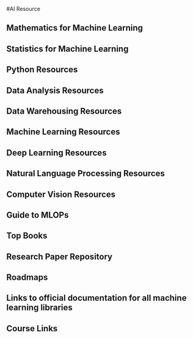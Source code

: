 #AI Resource

## Mathematics for Machine Learning
## Statistics for Machine Learning
## Python Resources
## Data Analysis Resources
## Data Warehousing Resources
## Machine Learning Resources
## Deep Learning Resources
## Natural Language Processing Resources
## Computer Vision Resources
## Guide to MLOPs
## Top Books 
## Research Paper Repository
## Roadmaps
## Links to official documentation for all machine learning libraries
## Course Links

